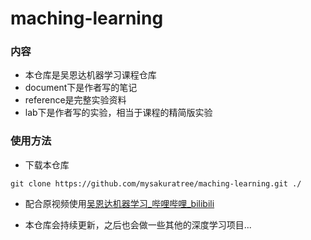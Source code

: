 # maching-learning

### 内容

- 本仓库是吴恩达机器学习课程仓库
- document下是作者写的笔记
- reference是完整实验资料
- lab下是作者写的实验，相当于课程的精简版实验

### 使用方法

- 下载本仓库

```
git clone https://github.com/mysakuratree/maching-learning.git ./
```

- 配合原视频使用[吴恩达机器学习_哔哩哔哩_bilibili](https://www.bilibili.com/video/BV1Pa411X76s?p=76&spm_id_from=pageDriver&vd_source=b7962f3004388097fcda467c89d21ad3)

- 本仓库会持续更新，之后也会做一些其他的深度学习项目...